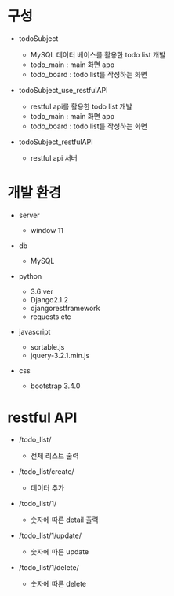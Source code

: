 # 구성

- todoSubject
    - MySQL 데이터 베이스를 활용한 todo list 개발
    - todo_main : main 화면 app
    - todo_board : todo list를 작성하는 화면

- todoSubject_use_restfulAPI
    - restful api를 활용한 todo list 개발
    - todo_main : main 화면 app
    - todo_board : todo list를 작성하는 화면

- todoSubject_restfulAPI
    - restful api 서버

# 개발 환경

- server
    - window 11

- db
    - MySQL

- python
    - 3.6 ver
    - Django2.1.2
    - djangorestframework
    - requests etc

- javascript
    - sortable.js
    - jquery-3.2.1.min.js

- css
    - bootstrap 3.4.0

# restful API

- /todo_list/
    - 전체 리스트 출력

- /todo_list/create/
    - 데이터 추가

- /todo_list/1/
    - 숫자에 따른 detail 출력

- /todo_list/1/update/
    - 숫자에 따른 update

- /todo_list/1/delete/
    - 숫자에 따른 delete

